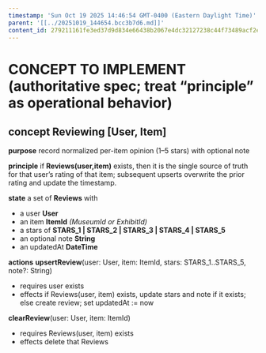 ```yaml
---
timestamp: 'Sun Oct 19 2025 14:46:54 GMT-0400 (Eastern Daylight Time)'
parent: '[[../20251019_144654.bcc3b7d6.md]]'
content_id: 279211161fe3ed37d9d834e66438b2067e4dc32127238c44f73489acf2e99120
---
```


# CONCEPT TO IMPLEMENT (authoritative spec; treat “principle” as operational behavior)

## concept **Reviewing** \[User, Item]

**purpose**
record normalized per-item opinion (1–5 stars) with optional note

**principle**
if **Reviews(user,item)** exists, then it is the single source of truth for that user’s rating of that item; subsequent upserts overwrite the prior rating and update the timestamp.

**state**
a set of **Reviews** with

* a user **User**
* an item **ItemId**  *(MuseumId or ExhibitId)*
* a stars of **STARS\_1 | STARS\_2 | STARS\_3 | STARS\_4 | STARS\_5**
* an optional note **String**
* an updatedAt **DateTime**

**actions**
**upsertReview**(user: User, item: ItemId, stars: STARS\_1..STARS\_5, note?: String)

* requires user exists
* effects if Reviews(user, item) exists, update stars and note if it exists;
  else create review; set updatedAt := now

**clearReview**(user: User, item: ItemId)

* requires Reviews(user, item) exists
* effects delete that Reviews
